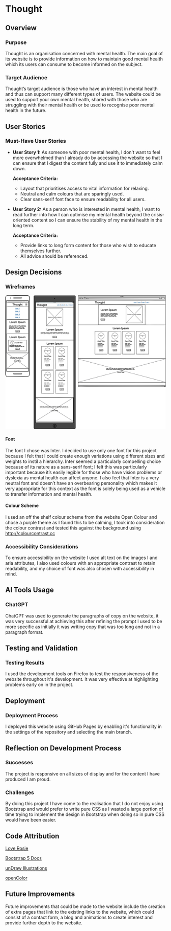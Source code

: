 # Thought

## Overview

### Purpose

Thought is an organisation concerned with mental health. The main goal of its website is to provide information on how to maintain good mental health which its users can consume to become informed on the subject.

### Target Audience

Thought’s target audience is those who have an interest in mental health and thus can support many different types of users. The website could be used to support your own mental health, shared with those who are struggling with their mental health or be used to recognise poor mental health in the future.

## User Stories

### Must-Have User Stories

- **User Story 1:** As someone with poor mental health, I don't want to feel more overwhelmed than I already do by accessing the website so that I can ensure that I digest the content fully and use it to immediately calm down.

  **Acceptance Criteria:**

  - Layout that prioritises access to vital information for relaxing.
  - Neutral and calm colours that are sparingly used.
  - Clear sans-serif font face to ensure readability for all users.

- **User Story 2:** As a person who is interested in mental health, I want to read further into how I can optimise my mental health beyond the crisis-oriented content so I can ensure the stability of my mental health in the long term.

  **Acceptance Criteria:**

  - Provide links to long form content for those who wish to educate themselves further.
  - All advice should be referenced.

## Design Decisions

### Wireframes

![Wireframe diagram showing mobile, tablet and desktop views of the Thought website.](docs/wireframe.png)

#### Font

The font I chose was Inter. I decided to use only one font for this project because I felt that I could create enough variations using different sizes and weights to instil a hierarchy. Inter seemed a particularly compelling choice because of its nature as a sans-serif font; I felt this was particularly important because it’s easily legible for those who have vision problems or dyslexia as mental health can affect anyone. I also feel that Inter is a very neutral font and doesn’t have an overbearing personality which makes it very appropriate for this context as the font is solely being used as a vehicle to transfer information and mental health.

#### Colour Scheme

I used an off the shelf colour scheme from the website Open Colour and chose a purple theme as I found this to be calming, I took into consideration the colour contrast and tested this against the background using http://colourcontrast.cc

### Accessibility Considerations

To ensure accessibility on the website I used alt text on the images I and aria attributes, I also used colours with an appropriate contrast to retain readability, and my choice of font was also chosen with accessibility in mind.

## AI Tools Usage

### ChatGPT

ChatGPT was used to generate the paragraphs of copy on the website, it was very successful at achieving this after refining the prompt I used to be more specific as initially it was writing copy that was too long and not in a paragraph format.

## Testing and Validation

### Testing Results

I used the development tools on Firefox to test the responsiveness of the website throughout it's development. It was very effective at highlighting problems early on in the project.

## Deployment

### Deployment Process

I deployed this website using GitHub Pages by enabling it's functionality in the settings of the repository and selecting the main branch.

## Reflection on Development Process

### Successes

The project is responsive on all sizes of display and for the content I have produced I am proud.

### Challenges

By doing this project I have come to the realisation that I do not enjoy using Bootstrap and would prefer to write pure CSS as I wasted a large portion of time trying to implement the design in Bootstrap when doing so in pure CSS would have been easier.

## Code Attribution

[Love Rosie](https://github.com/Russlyman/love-rosie)

[Bootstrap 5 Docs](https://getbootstrap.com/docs/5.3/getting-started/introduction/)

[unDraw Illustrations](https://undraw.co/)

[openColor](https://yeun.github.io/open-color/)

## Future Improvements

Future improvements that could be made to the website include the creation of extra pages that link to the existing links to the website, which could consist of a contact form, a blog and animations to create interest and provide further depth to the website.
